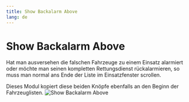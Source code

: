 ```yaml
---
title: Show Backalarm Above
lang: de
---
```


# Show Backalarm Above
Hat man ausversehen die falschen Fahrzeuge zu einem Einsatz alarmiert oder möchte man seinen kompletten Rettungsdienst rückalarmieren, so muss man normal ans Ende der Liste im Einsatzfenster scrollen.

Dieses Modul kopiert diese beiden Knöpfe ebenfalls an den Beginn der Fahrzeuglisten.
![Show Backalarm Above](/modules/showBackalarmAbove/de.png)
